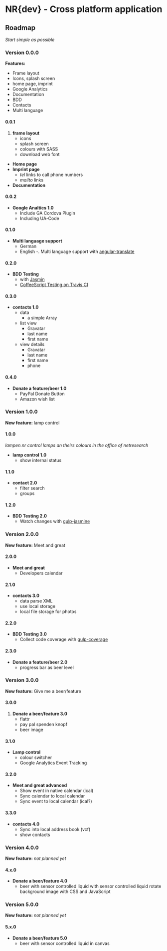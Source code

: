 NR{dev} - Cross platform application
====================================


## Roadmap

_Start simple as possible_

### Version 0.0.0

**Features:** 
- Frame layout
- Icons, splash screen
- home page, imprint
- Google Analytics
- Documentation
- BDD
- Contacts
- Multi language

#### 0.0.1
1. **frame layout**
	- icons
	- splash screen
	- colours with SASS
	- download web font
- **Home page**
- **Imprint page**
	- _tel_ links to call phone numbers
	- _mailto_ links
- **Documentation**

####  0.0.2
- **Google Analtics 1.0**
	- Include GA Cordova Plugin
	- Including UA-Code

#### 0.1.0
- **Multi language support**
	- German
	- English
	-. Multi language support with [angular-translate](https://github.com/angular-translate/angular-translate)

#### 0.2.0
- **BDD Testing**
	- with [Jasmin](http://angularjs.de/artikel/angularjs-test)
	- [CoffeeScript Testing on Travis CI](http://relistan.com/coffeescript-testing-on-travis-ci/)

#### 0.3.0
- **contacts 1.0**
	- data
		- a simple Array
	- list view
		- Gravatar
		- last name
		- first name
	- view details
		- Gravatar
		- last name
		- first name
		- phone
	

#### 0.4.0
- **Donate a feature/beer 1.0**
	- PayPal Donate Button
	- Amazon wish list

### Version 1.0.0
**New feature:** lamp control

#### 1.0.0
_lampen.nr control lamps an theirs colours in the office of netresearch_

- **lamp control 1.0**
	- show internal status

#### 1.1.0
- **contact 2.0**
	- filter search
	- groups

#### 1.2.0
- **BDD Testing 2.0**
	- Watch changes with [gulp-jasmine](https://www.npmjs.org/package/gulp-jasmine)


### Version 2.0.0
**New feature:** Meet and great

#### 2.0.0
- **Meet and great**
	- Developers calendar

#### 2.1.0
- **contacts 3.0**
	- data parse XML
	- use local storage
	- local file storage for photos

#### 2.2.0
- **BDD Testing 3.0**
	- Collect code coverage with [gulp-coverage](https://github.com/dylanb/gulp-coverage)

#### 2.3.0
- **Donate a feature/beer 2.0**
	- progress bar as beer level

### Version 3.0.0
**New feature:** Give me a beer/feature

#### 3.0.0
1. **Donate a beer/feature 3.0**
	- flattr
	- pay pal spenden knopf
	- beer image


#### 3.1.0
- **Lamp control**
	- colour switcher
	- Google Analytics Event Tracking

#### 3.2.0
- **Meet and great advanced**
	- Show event in native calendar (ical)
	- Sync calendar to local calendar
	- Sync event to local calendar (ical?)

#### 3.3.0
- **contacts 4.0**
	- Sync into local address book (vcf)
	- show contacts


### Version 4.0.0
**New feature:** _not planned yet_

#### 4.x.0
- **Donate a beer/feature 4.0**
	- beer with sensor controlled liquid with sensor controlled liquid rotate background image with CSS and JavaScript


### Version 5.0.0
**New feature:** _not planned yet_

#### 5.x.0
- **Donate a beer/feature 5.0**
	- beer with sensor controlled liquid in canvas
